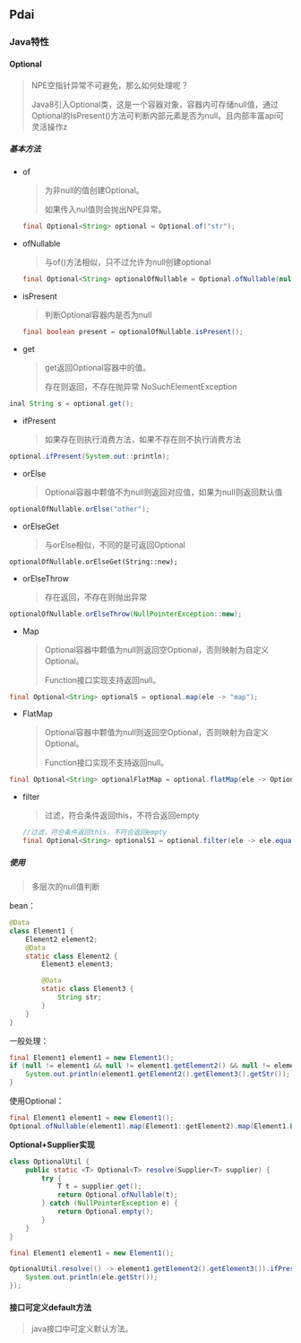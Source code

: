 ## Pdai



###  Java特性



#### Optional

> NPE空指针异常不可避免，那么如何处理呢？
>
> Java8引入Optional类，这是一个容器对象，容器内可存储null值，通过Optional的IsPresent()方法可判断内部元素是否为null。且内部丰富api可灵活操作z

##### 基本方法

- of

  > 为非null的值创建Optional。
  >
  > 如果传入nul值则会抛出NPE异常。

  ```java
  final Optional<String> optional = Optional.of("str");
  ```

- ofNullable

  > 与of()方法相似，只不过允许为null创建optional

  ```java
  final Optional<String> optionalOfNullable = Optional.ofNullable(null);
  ```

- isPresent

  > 判断Optional容器内是否为null

  ```java
  final boolean present = optionalOfNullable.isPresent();
  ```

- get

  > get返回Optional容器中的值。
  >
  > 存在则返回，不存在抛异常  NoSuchElementException

```java
inal String s = optional.get();
```

- ifPresent

  > 如果存在则执行消费方法，如果不存在则不执行消费方法

```java
optional.ifPresent(System.out::println);
```

- orElse

  > Optional容器中颗值不为null则返回对应值，如果为null则返回默认值

```java
optionalOfNullable.orElse("other");
```

- orElseGet

  > 与orElse相似，不同的是可返回Optional

```
optionalOfNullable.orElseGet(String::new);
```

- orElseThrow

  > 存在返回，不存在则抛出异常

```java
optionalOfNullable.orElseThrow(NullPointerException::new);
```

- Map

  > Optional容器中颗值为null则返回空Optional，否则映射为自定义Optional。
  >
  > Function接口实现支持返回null。

```java
final Optional<String> optionalS = optional.map(ele -> "map");
```

- FlatMap

  > Optional容器中颗值为null则返回空Optional，否则映射为自定义Optional。
  >
  > Function接口实现不支持返回null。

```java
final Optional<String> optionalFlatMap = optional.flatMap(ele -> Optional.of("map"));
```

- filter

  > 过滤，符合条件返回this，不符合返回empty

  ```java
  //过滤，符合条件返回this，不符合返回empty
  final Optional<String> optionalS1 = optional.filter(ele -> ele.equals(""));
  ```

##### 使用

> 多层次的null值判断

bean：

```java
@Data
class Element1 {
    Element2 element2;
    @Data
    static class Element2 {
        Element3 element3;

        @Data
        static class Element3 {
            String str;
        }
    }
}
```

一般处理：

```java
final Element1 element1 = new Element1();
if (null != element1 && null != element1.getElement2() && null != element1.getElement2().getElement3()) {
    System.out.println(element1.getElement2().getElement3().getStr());
}
```

使用Optional：

```java
final Element1 element1 = new Element1();
Optional.ofNullable(element1).map(Element1::getElement2).map(Element1.Element2::getElement3).ifPresent(System.out::println);
```



**Optional+Supplier实现**

```java
class OptionalUtil {
    public static <T> Optional<T> resolve(Supplier<T> supplier) {
        try {
            T t = supplier.get();
            return Optional.ofNullable(t);
        } catch (NullPointerException e) {
            return Optional.empty();
        }
    }
}
```

```java
final Element1 element1 = new Element1();

OptionalUtil.resolve(() -> element1.getElement2().getElement3()).ifPresent(ele -> {
    System.out.println(ele.getStr());
});
```



#### 接口可定义default方法

> java接口中可定义默认方法。

